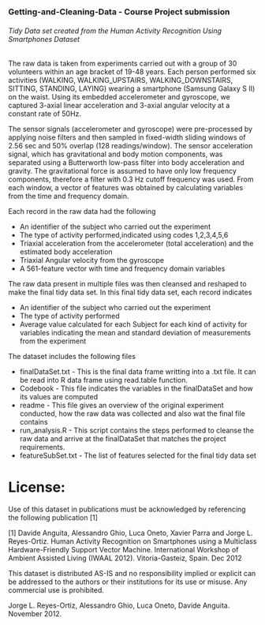 ### Getting-and-Cleaning-Data - Course Project submission
###### Tidy Data set created from the Human Activity Recognition Using Smartphones Dataset

The raw data is taken from experiments carried out with a group of 30 volunteers within an age bracket of 19-48 years. Each person performed six activities (WALKING, WALKING_UPSTAIRS, WALKING_DOWNSTAIRS, SITTING, STANDING, LAYING) wearing a smartphone (Samsung Galaxy S II) on the waist. Using its embedded accelerometer and gyroscope, we captured 3-axial linear acceleration and 3-axial angular velocity at a constant rate of 50Hz. 

The sensor signals (accelerometer and gyroscope) were pre-processed by applying noise filters and then sampled in fixed-width sliding windows of 2.56 sec and 50% overlap (128 readings/window). The sensor acceleration signal, which has gravitational and body motion components, was separated using a Butterworth low-pass filter into body acceleration and gravity. The gravitational force is assumed to have only low frequency components, therefore a filter with 0.3 Hz cutoff frequency was used. From each window, a vector of features was obtained by calculating variables from the time and frequency domain. 

Each record in the raw data had the following 
* An identifier of the subject who carried out the experiment
* The type of activity performed,indicated using codes 1,2,3,4,5,6
* Triaxial acceleration from the accelerometer (total acceleration) and the estimated body acceleration
* Triaxial Angular velocity from the gyroscope
* A 561-feature vector with time and frequency domain variables

The raw data present in multiple files was then cleansed and reshaped to make the final tidy data set.
In this final tidy data set, each record indicates
* An identifier of the subject who carried out the experiment
* The type of activity performed 
* Average value calculated for each Subject for each kind of activity for variables indicating the mean and standard deviation of measurements from the experiment


The dataset includes the following files

* finalDataSet.txt - This is the final data frame writting into a .txt file. It can be read into R data frame using read.table function.
* Codebook - This file indicates the variables in the finalDataSet and how its values are computed
* readme - This file gives an overview of the original experiment conducted, how the raw data was collected and also wat the final file contains
* run_analysis.R - This script contains the steps performed to cleanse the raw data and arrive at the finalDataSet that matches the project requirements.
* featureSubSet.txt - The list of features selected for the final tidy data set

License:
========
Use of this dataset in publications must be acknowledged by referencing the following publication [1] 

[1] Davide Anguita, Alessandro Ghio, Luca Oneto, Xavier Parra and Jorge L. Reyes-Ortiz. Human Activity Recognition on Smartphones using a Multiclass Hardware-Friendly Support Vector Machine. International Workshop of Ambient Assisted Living (IWAAL 2012). Vitoria-Gasteiz, Spain. Dec 2012

This dataset is distributed AS-IS and no responsibility implied or explicit can be addressed to the authors or their institutions for its use or misuse. Any commercial use is prohibited.

Jorge L. Reyes-Ortiz, Alessandro Ghio, Luca Oneto, Davide Anguita. November 2012.
